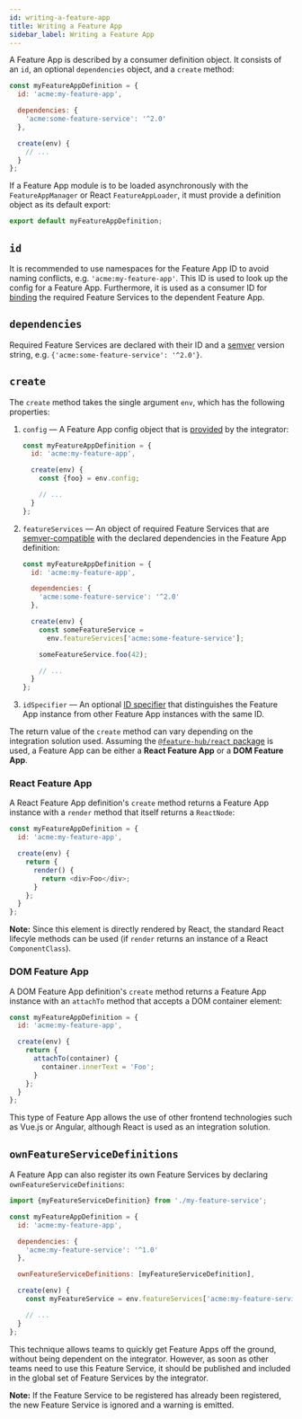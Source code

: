 ```yaml
---
id: writing-a-feature-app
title: Writing a Feature App
sidebar_label: Writing a Feature App
---
```


A Feature App is described by a consumer definition object. It consists of an
`id`, an optional `dependencies` object, and a `create` method:

```js
const myFeatureAppDefinition = {
  id: 'acme:my-feature-app',

  dependencies: {
    'acme:some-feature-service': '^2.0'
  },

  create(env) {
    // ...
  }
};
```

If a Feature App module is to be loaded asynchronously with the
`FeatureAppManager` or React `FeatureAppLoader`, it must provide a definition
object as its default export:

```js
export default myFeatureAppDefinition;
```

## `id`

It is recommended to use namespaces for the Feature App ID to avoid naming
conflicts, e.g. `'acme:my-feature-app'`. This ID is used to look up the config
for a Feature App. Furthermore, it is used as a consumer ID for
[binding][feature-service-binder] the required Feature Services to the dependent
Feature App.

## `dependencies`

Required Feature Services are declared with their ID and a [semver][semver]
version string, e.g. `{'acme:some-feature-service': '^2.0'}`.

## `create`

The `create` method takes the single argument `env`, which has the following
properties:

1. `config` — A Feature App config object that is [provided][providing-configs]
   by the integrator:

   ```js
   const myFeatureAppDefinition = {
     id: 'acme:my-feature-app',

     create(env) {
       const {foo} = env.config;

       // ...
     }
   };
   ```

1. `featureServices` — An object of required Feature Services that are
   [semver-compatible][semver] with the declared dependencies in the Feature App
   definition:

   ```js
   const myFeatureAppDefinition = {
     id: 'acme:my-feature-app',

     dependencies: {
       'acme:some-feature-service': '^2.0'
     },

     create(env) {
       const someFeatureService =
         env.featureServices['acme:some-feature-service'];

       someFeatureService.foo(42);

       // ...
     }
   };
   ```

1. `idSpecifier` — An optional [ID specifier][idspecifier] that distinguishes
   the Feature App instance from other Feature App instances with the same ID.

The return value of the `create` method can vary depending on the integration
solution used. Assuming the [`@feature-hub/react` package][react-api] is used, a
Feature App can be either a **React Feature App** or a **DOM Feature App**.

### React Feature App

A React Feature App definition's `create` method returns a Feature App instance
with a `render` method that itself returns a `ReactNode`:

```js
const myFeatureAppDefinition = {
  id: 'acme:my-feature-app',

  create(env) {
    return {
      render() {
        return <div>Foo</div>;
      }
    };
  }
};
```

**Note:** Since this element is directly rendered by React, the standard React
lifecyle methods can be used (if `render` returns an instance of a React
`ComponentClass`).

### DOM Feature App

A DOM Feature App definition's `create` method returns a Feature App instance
with an `attachTo` method that accepts a DOM container element:

```js
const myFeatureAppDefinition = {
  id: 'acme:my-feature-app',

  create(env) {
    return {
      attachTo(container) {
        container.innerText = 'Foo';
      }
    };
  }
};
```

This type of Feature App allows the use of other frontend technologies such as
Vue.js or Angular, although React is used as an integration solution.

## `ownFeatureServiceDefinitions`

A Feature App can also register its own Feature Services by declaring
`ownFeatureServiceDefinitions`:

```js
import {myFeatureServiceDefinition} from './my-feature-service';
```

```js
const myFeatureAppDefinition = {
  id: 'acme:my-feature-app',

  dependencies: {
    'acme:my-feature-service': '^1.0'
  },

  ownFeatureServiceDefinitions: [myFeatureServiceDefinition],

  create(env) {
    const myFeatureService = env.featureServices['acme:my-feature-service'];

    // ...
  }
};
```

This technique allows teams to quickly get Feature Apps off the ground, without
being dependent on the integrator. However, as soon as other teams need to use
this Feature Service, it should be published and included in the global set of
Feature Services by the integrator.

**Note:** If the Feature Service to be registered has already been registered,
the new Feature Service is ignored and a warning is emitted.

[feature-service-binder]:
  /docs/guides/writing-a-feature-service#feature-service-binder
[idspecifier]: /docs/guides/integrating-the-feature-hub#idspecifier
[providing-configs]: /docs/guides/integrating-the-feature-hub#providing-configs
[react-api]: https://feature-hub.netlify.com/@feature-hub/react/
[semver]: https://semver.org
